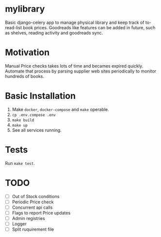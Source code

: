 # mylibrary
Basic django-celery app to manage physical library and keep track of to-read-list book prices. Goodreads like features can be added in future, such as shelves, reading activity and goodreads sync.

# Motivation
Manual Price checks takes lots of time and becames expired quickly. Automate that process by parsing supplier web sites periodically to monitor hundreds of books.

# Basic Installation
1. Make `docker`, `docker-compose` and `make` operable.
2. `cp .env.compose .env`
3. `make build`
4. `make up`
5. See all services running.

# Tests
Run `make test`.

# TODO
- [ ] Out of Stock conditions
- [ ] Periodic Price check
- [ ] Concurrent api calls
- [ ] Flags to report Price updates
- [ ] Admin registries
- [ ] Logger
- [ ] Split ruquirement file
